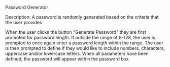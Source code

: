 Password Generator

Description: A password is randomly generated based on the criteria that the user provides

When the user clicks the button "Generate Password" they are first promoted for password length. If outside the range of 8-128, the user is prompted to once again enter a password length within the range. The user is then prompted to define if they would like to include numbers, characters, uppercase and/or lowercase letters. When all parameters have been defined, the password will appear within the password box.

